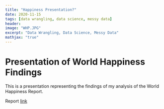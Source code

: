 ```yaml
---
title: "Happiness Presentation?"
date: 2020-11-15
tags: [data wrangling, data science, messy data]
header:
image: "WHP.JPG"
excerpt: "Data Wrangling, Data Science, Messy Data"
mathjax: "true"
---
```


# Presentation of World Happiness Findings

This is a presentation representing the findings of my analysis of the World Happiness Report.

Report [link](https://github.com/cbradway72/cbradway72.github.io/blob/master/Happiest%20Place%20on%20Earth%20Pres.pdf)




